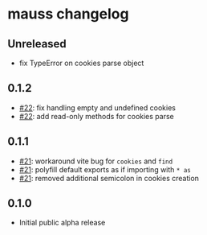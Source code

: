 # mauss changelog

## Unreleased

- fix TypeError on cookies parse object

## 0.1.2

- [#22](https://github.com/devmauss/mauss/pull/22): fix handling empty and undefined cookies
- [#22](https://github.com/devmauss/mauss/pull/22): add read-only methods for cookies parse

## 0.1.1

- [#21](https://github.com/devmauss/mauss/pull/21): workaround vite bug for `cookies` and `find`
- [#21](https://github.com/devmauss/mauss/pull/21): polyfill default exports as if importing with `* as`
- [#21](https://github.com/devmauss/mauss/pull/21): removed additional semicolon in cookies creation

## 0.1.0

- Initial public alpha release
